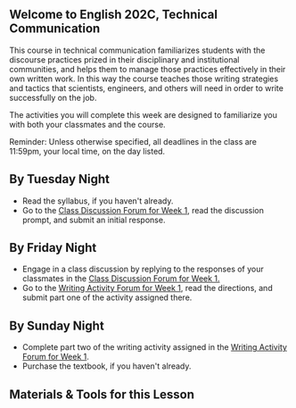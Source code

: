 ## Welcome to English 202C, Technical Communication

This course in technical communication familiarizes students with the discourse practices prized in their disciplinary and institutional communities, and helps them to manage those practices effectively in their own written work. In this way the course teaches those writing strategies and tactics that scientists, engineers, and others will need in order to write successfully on the job.

The activities you will complete this week are designed to familiarize you with both your classmates and the course.

Reminder: Unless otherwise specified, all deadlines in the class are 11:59pm, your local time, on the day listed.

## By Tuesday Night

* Read the syllabus, if you haven't already.
* Go to the [Class Discussion Forum for Week 1][1], read the discussion prompt, and submit an initial response.

## By Friday Night

* Engage in a class discussion by replying to the responses of your classmates in the [Class Discussion Forum for Week 1.][1]
* Go to the [Writing Activity Forum for Week 1][2], read the directions, and submit part one of the activity assigned there.

## By Sunday Night

* Complete part two of the writing activity assigned in the [Writing Activity Forum for Week 1][2].
* Purchase the textbook, if you haven't already.

## Materials & Tools for this Lesson

[1]: /section/content/default.asp?WCI=Goto&WCU=CRSCNT&MATCH=Class+Discussion+Forum+for+Week+1
[2]: /section/content/default.asp?WCI=Goto&WCU=CRSCNT&MATCH=Writing+Activity+Forum+for+Week+1
